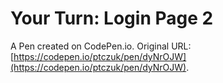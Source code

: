 # Your Turn: Login Page 2

A Pen created on CodePen.io. Original URL: [https://codepen.io/ptczuk/pen/dyNrOJW](https://codepen.io/ptczuk/pen/dyNrOJW).


